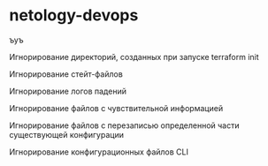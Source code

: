 # netology-devops
ъуъ

Игнорирование директорий, созданных при запуске terraform init

Игнорирование стейт-файлов

Игнорирование логов падений

Игнорирование файлов с чувствительной информацией

Игнорирование файлов с перезаписью определенной части существующей конфигурации

Игнорирование конфигурационных файлов CLI 
